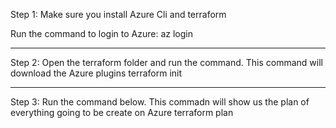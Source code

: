 Step 1:
Make sure you install Azure Cli and terraform

Run the command to login to Azure:
az login

______________________________________________________________________________________________________________
Step 2:
Open the terraform folder and run the command. This command will download the Azure plugins
terraform init

______________________________________________________________________________________________________________
Step 3:
Run the command below. This commadn will show us the plan of everything going to be create on Azure
terraform plan 
